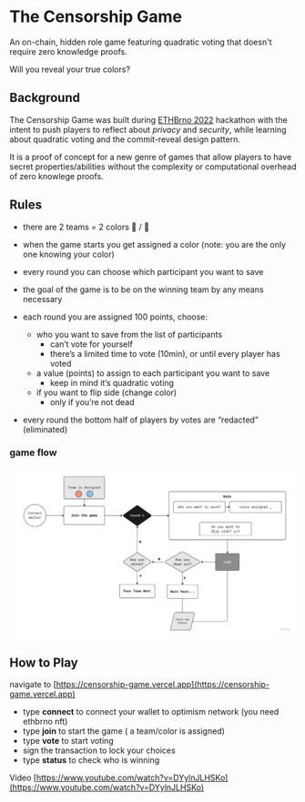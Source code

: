 # The Censorship Game

An on-chain, hidden role game featuring quadratic voting that doesn't require zero knowledge proofs. 

Will you reveal your true colors?

## Background
The Censorship Game was built during [ETHBrno 2022](https://ethbrno.cz) hackathon with the intent to push players to reflect about _privacy_ and _security_, while learning about quadratic voting and the commit-reveal design pattern. 

It is a proof of concept for a new genre of games that allow players to have secret properties/abilities without the complexity or computational overhead of zero knowlege proofs.

## Rules 

- there are 2 teams = 2 colors 🔴 / 🔵

- when the game starts you get assigned a color (note: you are the only one knowing your color)

- every round you can choose which participant you want to save

- the goal of the game is to be on the winning team by any means necessary

- each round you are assigned 100 points, choose:
  - who you want to save from the list of participants
    - can’t vote for yourself 
    - there’s a limited time to vote (10min), or until every player has voted 
  - a value (points) to assign to each participant you want to save
    - keep in mind it’s quadratic voting 
  - if you want to flip side (change color) 
    - only if you’re not dead

- every round the bottom half of players by votes are “redacted” (eliminated)


### game flow
![Censorship Game flow](CG_flow.jpg)

## How to Play

navigate to [https://censorship-game.vercel.app](https://censorship-game.vercel.app)

- type **connect** to connect your wallet to optimism network (you need ethbrno nft)
- type **join** to start the game ( a team/color is assigned)
- type **vote** to start voting
- sign the transaction to lock your choices
- type **status** to check who is winning

Video [https://www.youtube.com/watch?v=DYylnJLHSKo](https://www.youtube.com/watch?v=DYylnJLHSKo)
